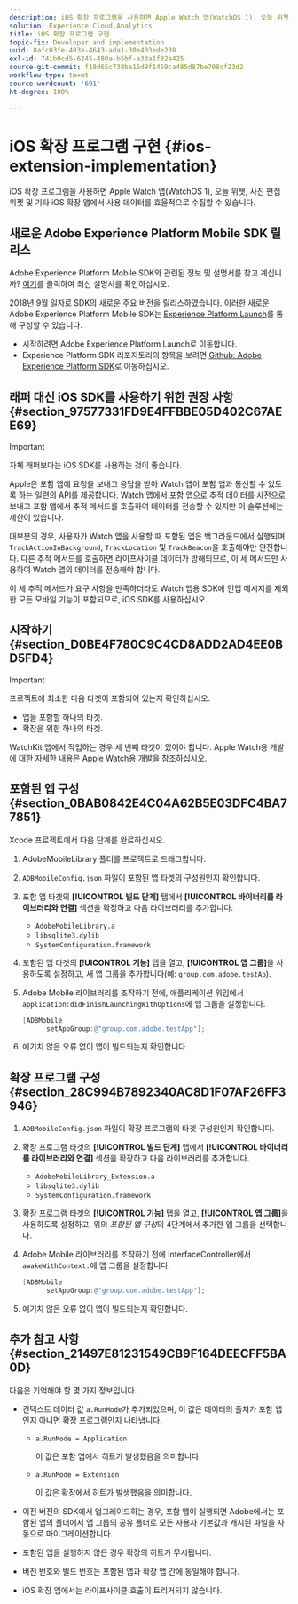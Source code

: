 ```yaml
---
description: iOS 확장 프로그램을 사용하면 Apple Watch 앱(WatchOS 1), 오늘 위젯, 사진 편집 위젯 및 기타 iOS 확장 앱에서 사용 데이터를 효율적으로 수집할 수 있습니다.
solution: Experience Cloud,Analytics
title: iOS 확장 프로그램 구현
topic-fix: Developer and implementation
uuid: 8afc03fe-403e-4643-ada1-30e403ede238
exl-id: 741b0cd5-6245-480a-b5bf-a33a1f82a425
source-git-commit: f18d65c738ba16d9f1459ca485d87be708cf23d2
workflow-type: tm+mt
source-wordcount: '691'
ht-degree: 100%

---
```


# iOS 확장 프로그램 구현 {#ios-extension-implementation}

iOS 확장 프로그램을 사용하면 Apple Watch 앱(WatchOS 1), 오늘 위젯, 사진 편집 위젯 및 기타 iOS 확장 앱에서 사용 데이터를 효율적으로 수집할 수 있습니다.

## 새로운 Adobe Experience Platform Mobile SDK 릴리스

Adobe Experience Platform Mobile SDK와 관련된 정보 및 설명서를 찾고 계십니까? [여기](https://aep-sdks.gitbook.io/docs/)를 클릭하여 최신 설명서를 확인하십시오.

2018년 9월 일자로 SDK의 새로운 주요 버전을 릴리스하였습니다. 이러한 새로운 Adobe Experience Platform Mobile SDK는 [Experience Platform Launch](https://www.adobe.com/kr/experience-platform/launch.html)를 통해 구성할 수 있습니다.

* 시작하려면 Adobe Experience Platform Launch로 이동합니다.
* Experience Platform SDK 리포지토리의 항목을 보려면 [Github: Adobe Experience Platform SDK](https://github.com/Adobe-Marketing-Cloud/acp-sdks)로 이동하십시오.

## 래퍼 대신 iOS SDK를 사용하기 위한 권장 사항 {#section_97577331FD9E4FFBBE05D402C67AEE69}

>[!IMPORTANT]
>
>자체 래퍼보다는 iOS SDK를 사용하는 것이 좋습니다.

Apple은 포함 앱에 요청을 보내고 응답을 받아 Watch 앱이 포함 앱과 통신할 수 있도록 하는 일련의 API를 제공합니다. Watch 앱에서 포함 앱으로 추적 데이터를 사전으로 보내고 포함 앱에서 추적 메서드를 호출하여 데이터를 전송할 수 있지만 이 솔루션에는 제한이 있습니다.

대부분의 경우, 사용자가 Watch 앱을 사용할 때 포함된 앱은 백그라운드에서 실행되며 `TrackActionInBackground`, `TrackLocation` 및 `TrackBeacon`을 호출해야만 안전합니다. 다른 추적 메서드를 호출하면 라이프사이클 데이터가 방해되므로, 이 세 메서드만 사용하여 Watch 앱의 데이터를 전송해야 합니다.

이 세 추적 메서드가 요구 사항을 만족하더라도 Watch 앱용 SDK에 인앱 메시지를 제외한 모든 모바일 기능이 포함되므로, iOS SDK를 사용하십시오.

## 시작하기 {#section_D0BE4F780C9C4CD8ADD2AD4EE0BD5FD4}

>[!IMPORTANT]
>
>프로젝트에 최소한 다음 타겟이 포함되어 있는지 확인하십시오.
>
>* 앱을 포함할 하나의 타겟.
>* 확장을 위한 하나의 타겟.
>


WatchKit 앱에서 작업하는 경우 세 번째 타겟이 있어야 합니다. Apple Watch용 개발에 대한 자세한 내용은 [Apple Watch용 개발](https://developer.apple.com/library/ios/documentation/General/Conceptual/WatchKitProgrammingGuide/index.html#//apple_ref/doc/uid/TP40014969-CH8-SW1)을 참조하십시오.

## 포함된 앱 구성 {#section_0BAB0842E4C04A62B5E03DFC4BA77851}

Xcode 프로젝트에서 다음 단계를 완료하십시오.

1. AdobeMobileLibrary 폴더를 프로젝트로 드래그합니다.
1. `ADBMobileConfig.json` 파일이 포함된 앱 타겟의 구성원인지 확인합니다.
1. 포함 앱 타겟의 **[!UICONTROL 빌드 단계]** 탭에서 **[!UICONTROL 바이너리를 라이브러리와 연결]** 섹션을 확장하고 다음 라이브러리를 추가합니다.

   * `AdobeMobileLibrary.a`
   * `libsqlite3.dylib`
   * `SystemConfiguration.framework`

1. 포함된 앱 타겟의 **[!UICONTROL 기능]** 탭을 열고, **[!UICONTROL 앱 그룹]**&#x200B;을 사용하도록 설정하고, 새 앱 그룹을 추가합니다(예: `group.com.adobe.testAp`).

1. Adobe Mobile 라이브러리를 조작하기 전에, 애플리케이션 위임에서 `application:didFinishLaunchingWithOptions`에 앱 그룹을 설정합니다.

   ```objective-c
   [ADBMobile 
         setAppGroup:@"group.com.adobe.testApp"];
   ```

1. 예기치 않은 오류 없이 앱이 빌드되는지 확인합니다.

## 확장 프로그램 구성 {#section_28C994B7892340AC8D1F07AF26FF3946}

1. `ADBMobileConfig.json` 파일이 확장 프로그램의 타겟 구성원인지 확인합니다.
1. 확장 프로그램 타겟의 **[!UICONTROL 빌드 단계]** 탭에서 **[!UICONTROL 바이너리를 라이브러리와 연결]** 섹션을 확장하고 다음 라이브러리를 추가합니다.

   * `AdobeMobileLibrary_Extension.a`
   * `libsqlite3.dylib`
   * `SystemConfiguration.framework`

1. 확장 프로그램 타겟의 **[!UICONTROL 기능]** 탭을 열고, **[!UICONTROL 앱 그룹]**&#x200B;을 사용하도록 설정하고, 위의 *포함된 앱 구성*&#x200B;의 4단계에서 추가한 앱 그룹을 선택합니다.

1. Adobe Mobile 라이브러리를 조작하기 전에 InterfaceController에서 `awakeWithContext:`에 앱 그룹을 설정합니다.

   ```objective-c
   [ADBMobile 
         setAppGroup:@"group.com.adobe.testApp"];
   ```

1. 예기치 않은 오류 없이 앱이 빌드되는지 확인합니다.

## 추가 참고 사항 {#section_21497E81231549CB9F164DEECFF5BA0D}

다음은 기억해야 할 몇 가지 정보입니다.

* 컨텍스트 데이터 값 `a.RunMode`가 추가되었으며, 이 값은 데이터의 출처가 포함 앱인지 아니면 확장 프로그램인지 나타냅니다.

   * `a.RunMode = Application`

      이 값은 포함 앱에서 히트가 발생했음을 의미합니다.
   * `a.RunMode = Extension`

      이 값은 확장에서 히트가 발생했음을 의미합니다.

* 이전 버전의 SDK에서 업그레이드하는 경우, 포함 앱이 실행되면 Adobe에서는 포함된 앱의 폴더에서 앱 그룹의 공유 폴더로 모든 사용자 기본값과 캐시된 파일을 자동으로 마이그레이션합니다.
* 포함된 앱을 실행하지 않은 경우 확장의 히트가 무시됩니다.
* 버전 번호와 빌드 번호는 포함된 앱과 확장 앱 간에 동일해야 합니다.
* iOS 확장 앱에서는 라이프사이클 호출이 트리거되지 않습니다.
